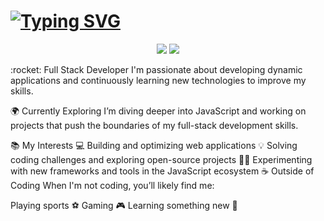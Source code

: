 

<h1 align="left"> <a href="https://git.io/typing-svg"> <img src="https://readme-typing-svg.herokuapp.com?font=Fira+Code&size=30&pause=1000&color=67D7B0&width=435&lines=About+Me" alt="Typing SVG" /> </a> </h1> <p align="center"> <img src="https://img.shields.io/badge/Full%20Stack%20Developer-%230059b3.svg?&style=for-the-badge&logo=javascript&logoColor=white" /> <img src="https://img.shields.io/badge/JavaScript-Exploring-%23F7DF1E?style=for-the-badge&logo=javascript&logoColor=black" /> </p>
:rocket: Full Stack Developer
I'm passionate about developing dynamic applications and continuously learning new technologies to improve my skills.

🌍 Currently Exploring
I’m diving deeper into JavaScript and working on projects that push the boundaries of my full-stack development skills.

📚 My Interests
:computer: Building and optimizing web applications
:bulb: Solving coding challenges and exploring open-source projects
:surfing_woman: Experimenting with new frameworks and tools in the JavaScript ecosystem
☕ Outside of Coding
When I'm not coding, you’ll likely find me:

Playing sports :soccer:
Gaming :video_game:
Learning something new 📖






